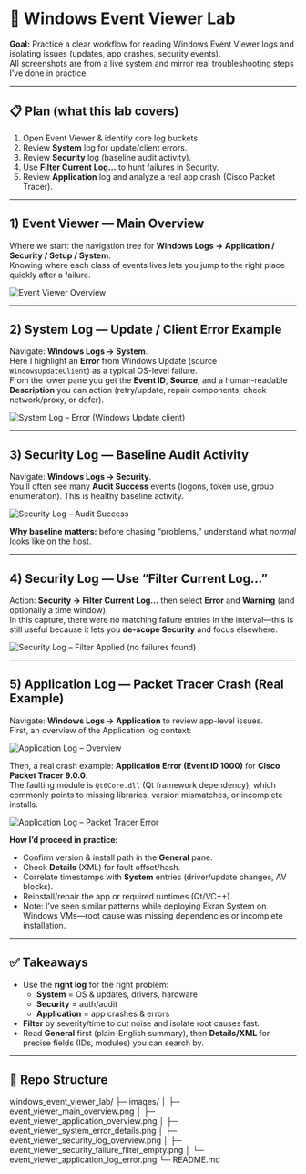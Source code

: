 # 🧩 Windows Event Viewer Lab

**Goal:** Practice a clear workflow for reading Windows Event Viewer logs and isolating issues (updates, app crashes, security events).  
All screenshots are from a live system and mirror real troubleshooting steps I’ve done in practice.

---

## 📋 Plan (what this lab covers)
1. Open Event Viewer & identify core log buckets.  
2. Review **System** log for update/client errors.  
3. Review **Security** log (baseline audit activity).  
4. Use **Filter Current Log…** to hunt failures in Security.  
5. Review **Application** log and analyze a real app crash (Cisco Packet Tracer).

---

## 1) Event Viewer — Main Overview
Where we start: the navigation tree for **Windows Logs → Application / Security / Setup / System**.  
Knowing where each class of events lives lets you jump to the right place quickly after a failure.

![Event Viewer Overview](images/event_viewer_main_overview.png)

---

## 2) System Log — Update / Client Error Example
Navigate: **Windows Logs → System**.  
Here I highlight an **Error** from Windows Update (source `WindowsUpdateClient`) as a typical OS-level failure.  
From the lower pane you get the **Event ID**, **Source**, and a human-readable **Description** you can action (retry/update, repair components, check network/proxy, or defer).

![System Log – Error (Windows Update client)](images/event_viewer_system_error_details.png)

---

## 3) Security Log — Baseline Audit Activity
Navigate: **Windows Logs → Security**.  
You’ll often see many **Audit Success** events (logons, token use, group enumeration). This is healthy baseline activity.

![Security Log – Audit Success](images/event_viewer_security_log_overview.png)

**Why baseline matters:** before chasing “problems,” understand what *normal* looks like on the host.

---

## 4) Security Log — Use “Filter Current Log…”
Action: **Security → Filter Current Log…** then select **Error** and **Warning** (and optionally a time window).  
In this capture, there were no matching failure entries in the interval—this is still useful because it lets you **de-scope Security** and focus elsewhere.

![Security Log – Filter Applied (no failures found)](images/event_viewer_security_failure_filter_empty.png)

---

## 5) Application Log — Packet Tracer Crash (Real Example)
Navigate: **Windows Logs → Application** to review app-level issues.  
First, an overview of the Application log context:

![Application Log – Overview](images/event_viewer_application_overview.png)

Then, a real crash example: **Application Error (Event ID 1000)** for **Cisco Packet Tracer 9.0.0**.  
The faulting module is `Qt6Core.dll` (Qt framework dependency), which commonly points to missing libraries, version mismatches, or incomplete installs.

![Application Log – Packet Tracer Error](images/event_viewer_application_log_error.png)

**How I’d proceed in practice:**
- Confirm version & install path in the **General** pane.  
- Check **Details** (XML) for fault offset/hash.  
- Correlate timestamps with **System** entries (driver/update changes, AV blocks).  
- Reinstall/repair the app or required runtimes (Qt/VC++).  
- Note: I’ve seen similar patterns while deploying Ekran System on Windows VMs—root cause was missing dependencies or incomplete installation.

---

## ✅ Takeaways
- Use the **right log** for the right problem:  
  - **System** = OS & updates, drivers, hardware  
  - **Security** = auth/audit  
  - **Application** = app crashes & errors  
- **Filter** by severity/time to cut noise and isolate root causes fast.  
- Read **General** first (plain-English summary), then **Details/XML** for precise fields (IDs, modules) you can search by.

---

## 📂 Repo Structure
windows_event_viewer_lab/
├─ images/
│ ├─ event_viewer_main_overview.png
│ ├─ event_viewer_application_overview.png
│ ├─ event_viewer_system_error_details.png
│ ├─ event_viewer_security_log_overview.png
│ ├─ event_viewer_security_failure_filter_empty.png
│ └─ event_viewer_application_log_error.png
└─ README.md
